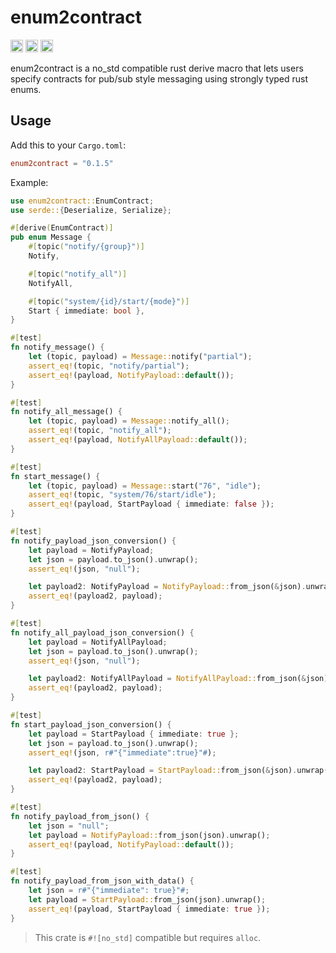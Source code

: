 # enum2contract

[<img alt="github" src="https://img.shields.io/badge/github-matthewjberger/enum2contract-8da0cb?style=for-the-badge&labelColor=555555&logo=github" height="20">](https://github.com/matthewjberger/enum2contract)
[<img alt="crates.io" src="https://img.shields.io/crates/v/enum2contract.svg?style=for-the-badge&color=fc8d62&logo=rust" height="20">](https://crates.io/crates/enum2contract)
[<img alt="docs.rs" src="https://img.shields.io/badge/docs.rs-enum2contract-66c2a5?style=for-the-badge&labelColor=555555&logo=docs.rs" height="20">](https://docs.rs/enum2contract)


enum2contract is a no_std compatible rust derive macro that lets users specify contracts for pub/sub style messaging using strongly typed rust enums.

## Usage

Add this to your `Cargo.toml`:

```toml
enum2contract = "0.1.5"
```

Example:

```rust
use enum2contract::EnumContract;
use serde::{Deserialize, Serialize};

#[derive(EnumContract)]
pub enum Message {
    #[topic("notify/{group}")]
    Notify,

    #[topic("notify_all")]
    NotifyAll,

    #[topic("system/{id}/start/{mode}")]
    Start { immediate: bool },
}

#[test]
fn notify_message() {
    let (topic, payload) = Message::notify("partial");
    assert_eq!(topic, "notify/partial");
    assert_eq!(payload, NotifyPayload::default());
}

#[test]
fn notify_all_message() {
    let (topic, payload) = Message::notify_all();
    assert_eq!(topic, "notify_all");
    assert_eq!(payload, NotifyAllPayload::default());
}

#[test]
fn start_message() {
    let (topic, payload) = Message::start("76", "idle");
    assert_eq!(topic, "system/76/start/idle");
    assert_eq!(payload, StartPayload { immediate: false });
}

#[test]
fn notify_payload_json_conversion() {
    let payload = NotifyPayload;
    let json = payload.to_json().unwrap();
    assert_eq!(json, "null");

    let payload2: NotifyPayload = NotifyPayload::from_json(&json).unwrap();
    assert_eq!(payload2, payload);
}

#[test]
fn notify_all_payload_json_conversion() {
    let payload = NotifyAllPayload;
    let json = payload.to_json().unwrap();
    assert_eq!(json, "null");

    let payload2: NotifyAllPayload = NotifyAllPayload::from_json(&json).unwrap();
    assert_eq!(payload2, payload);
}

#[test]
fn start_payload_json_conversion() {
    let payload = StartPayload { immediate: true };
    let json = payload.to_json().unwrap();
    assert_eq!(json, r#"{"immediate":true}"#);

    let payload2: StartPayload = StartPayload::from_json(&json).unwrap();
    assert_eq!(payload2, payload);
}

#[test]
fn notify_payload_from_json() {
    let json = "null";
    let payload = NotifyPayload::from_json(json).unwrap();
    assert_eq!(payload, NotifyPayload::default());
}

#[test]
fn notify_payload_from_json_with_data() {
    let json = r#"{"immediate": true}"#;
    let payload = StartPayload::from_json(json).unwrap();
    assert_eq!(payload, StartPayload { immediate: true });
}
```

> This crate is `#![no_std]` compatible but requires `alloc`.
